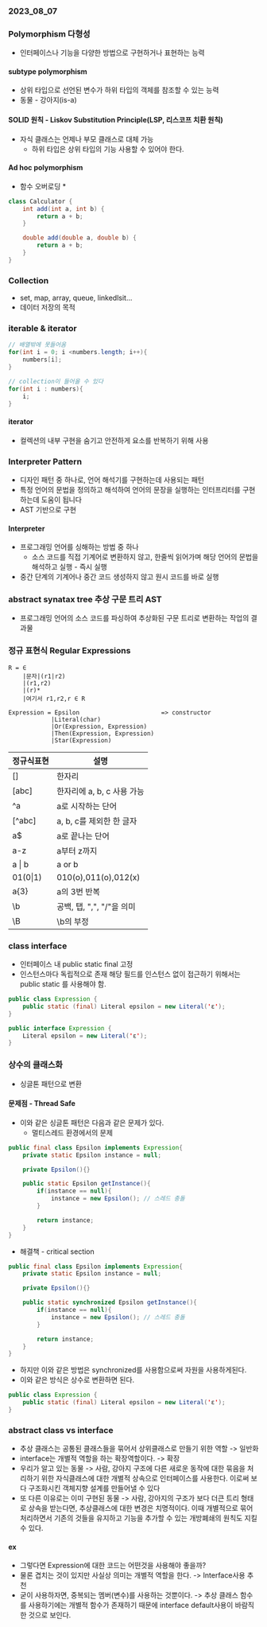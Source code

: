 ### 2023_08_07

### Polymorphism 다형성
* 인터페이스나 기능을 다양한 방법으로 구현하거나 표현하는 능력
#### subtype polymorphism
* 상위 타입으로 선언된 변수가 하위 타입의 객체를 참조할 수 있는 능력
* 동물 - 강아지(is-a)

#### SOLID 원칙 - Liskov Substitution Principle(LSP, 리스코프 치환 원칙)
* 자식 클래스는 언제나 부모 클래스로 대체 가능
  * 하위 타입은 상위 타입의 기능 사용할 수 있어야 한다.

#### Ad hoc polymorphism
* 함수 오버로딩
  * 
```java
class Calculator {
    int add(int a, int b) {
        return a + b;
    }

    double add(double a, double b) {
        return a + b;
    }
}

```
### Collection
* set, map, array, queue, linkedlsit...
* 데이터 저장의 목적
  
### iterable & iterator
```java
// 배열밖에 못들어옴
for(int i = 0; i <numbers.length; i++){
    numbers[i];
}  

// collection이 들어올 수 있다
for(int i : numbers){
    i;
}
```
#### iterator
* 컬렉션의 내부 구현을 숨기고 안전하게 요소를 반복하기 위해 사용

### Interpreter Pattern
* 디자인 패턴 중 하나로, 언어 해석기를 구현하는데 사용되는 패턴
* 특정 언어의 문법을 정의하고 해석하여 언어의 문장을 실행하는 인터프리터를 구현하는데 도움이 됩니다
* AST 기반으로 구현
#### Interpreter
* 프로그래밍 언어를 싱해하는 방법 중 하나
  * 소스 코드를 직접 기계어로 변환하지 않고, 한줄씩 읽어가며 해당 언어의 문법을 해석하고 실행 - 즉시 실행
* 중간 단계의 기계어나 중간 코드 생성하지 않고 원시 코드를 바로 실행
### abstract synatax tree 추상 구문 트리 AST
* 프로그래밍 언어의 소스 코드를 파싱하여 추상화된 구문 트리로 변환하는 작업의 결과물

### 정규 표현식 Regular Expressions
```
R = ∈
    |문자|(r1|r2)
    |(r1,r2)
    |(r)*
    |여기서 r1,r2,r ∈ R
```
```
Expression = Epsilon                       => constructor
            |Literal(char)
            |Or(Expression, Expression)
            |Then(Expression, Expression)
            |Star(Expression)
```
|정규식표현|설명|
|---------|----------------------------------------|
|[]|한자리|
|[abc]|한자리에 a, b, c 사용 가능|
|^a|a로 시작하는 단어|
|[^abc]|a, b, c를 제외한 한 글자|
|a$|a로 끝나는 단어|
|a-z|a부터 z까지|
|a \| b|a or b|
|01(0\|1)| 010(o),011(o),012(x)|
|a{3}| a의 3번 반복|
|\b|공백, 탭, ",", "/"을 의미|
|\B|\b의 부정|

### class interface
* 인터페이스 내 public static final 고정
* 인스턴스마다 독립적으로 존재 해당 필드를 인스턴스 없이 접근하기 위해서는 public static 를 사용해야 함.
```java
public class Expression {
    public static (final) Literal epsilon = new Literal('ε');
}
```

```java
public interface Expression {
    Literal epsilon = new Literal('ε');
}
```

### 상수의 클래스화
* 싱글톤 패턴으로 변환
#### 문제점 - Thread Safe
* 이와 같은 싱글톤 패턴은 다음과 같은 문제가 있다.
  * 멀티스레드 환경에서의 문제
```java
public final class Epsilon implements Expression{
    private static Epsilon instance = null;

    private Epsilon(){}

    public static Epsilon getInstance(){
        if(instance == null){
            instance = new Epsilon(); // 스레드 충돌
        }

        return instance;
    }
}
```
* 해결책 - critical section
```java
public final class Epsilon implements Expression{
    private static Epsilon instance = null;

    private Epsilon(){}

    public static synchronized Epsilon getInstance(){
        if(instance == null){
            instance = new Epsilon(); // 스레드 충돌
        }

        return instance;
    }
}
```
* 하지만 이와 같은 방법은 synchronized를 사용함으로써 자원을 사용하게된다.
* 이와 같은 방식은 상수로 변환하면 된다.
```java
public class Expression {
    public static (final) Literal epsilon = new Literal('ε');
}
```

### abstract class vs interface
* 추상 클래스는 공통된 클래스들을 묶어서 상위클래스로 만들기 위한 역할 -> 일반화
* interface는 개별적 역할을 하는 확장역할이다. -> 확장
* 우리가 알고 있는 동물 -> 사람, 강아지 구조에 다른 새로운 동작에 대한 묶음을 처리하기 위한 자식클래스에 대한 개별적 상속으로 인터페이스를 사용한다. 이로써 보다 구조화시킨 객체지향 설계를 만들어낼 수 있다
* 또 다른 이유로는 이미 구현된 동물 -> 사람, 강아지의 구조가 보다 더큰 트리 형태로 상속을 받는다면, 추상클래스에 대한 변경은 치명적이다. 이때 개별적으로 묶어 처리하면서 기존의 것들을 유지하고 기능을 추가할 수 있는 개방폐쇄의 원칙도 지킬 수 있다.
#### ex
* 그렇다면 Expression에 대한 코드는 어떤것을 사용해야 좋을까?
* 물론 겹치는 것이 있지만 사실상 의미는 개별적 역할을 한다. -> Interface사용 추천
* 굳이 사용하자면, 중복되는 멤버(변수)를 사용하는 것뿐이다. -> 추상 클래스 함수를 사용하기에는 개별적 함수가 존재하기 때문에 interface default사용이 바람직한 것으로 보인다.